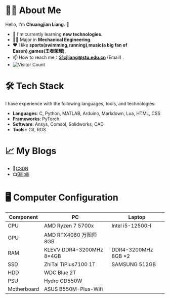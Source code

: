 # 👨‍💻 About Me

Hello, I'm **Chuangjian Liang**. 👋 

- 🌱 I'm currently learning **new technologies**.
- 🧑‍🎓 Major in **Mechanical Engineering**.
- ❤️ I like **sports(swimming,running)**,**music(a big fan of Eason)**,**games(王者荣耀)**,
- 📫 How to reach me：**21cjliang@stu.edu.cn** (Email)  .
- ![Visitor Count](https://profile-counter.glitch.me/ChuangjianLiang/count.svg)

# 🛠 Tech Stack

I have experience with the following languages, tools, and technologies:

- **Languages**: C, Python, MATLAB, Arduino, Markdown, Lua, HTML, CSS
- **Frameworks**:  PyTorch
- **Software**: Ansys, Comsol, Solidworks, CAD 
- **Tools:**: Git, ROS

# 📈 My Blogs
- 📓[CSDN](https://blog.csdn.net/liam_lcj?spm=1000.2115.3001.5343)
- 📺[Bilibili](https://space.bilibili.com/392388849?spm_id_from=333.1007.0.0)


# 🖥️ Computer Configuration

| Component   | PC                       | Laptop                                 |
|-------------|--------------------------|----------------------------------------|
| CPU         | AMD Ryzen 7 5700x         | Intel i5-12500H   |
| GPU         | AMD RTX4060 万图师 8GB     |      |
| RAM         | KLEVV DDR4-3200MHz 8*4GB | DDR4-3200MHz 8GB *2                    |
| SSD         | ZhiTai TiPlus7100 1T              | SAMSUNG 512GB         |
| HDD         | WDC Blue 2T                |                                        |
| PSU         | Hydro GD550W             |                                        |
| Motherboard | ASUS B550M-Plus-Wifi          |                                        |
